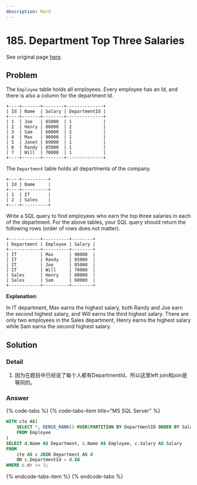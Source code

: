```yaml
---
description: Hard
---
```


# 185. Department Top Three Salaries

See original page [here](https://leetcode.com/problems/department-top-three-salaries/).

## Problem

The `Employee` table holds all employees. Every employee has an Id, and there is also a column for the department Id.

```text
+----+-------+--------+--------------+
| Id | Name  | Salary | DepartmentId |
+----+-------+--------+--------------+
| 1  | Joe   | 85000  | 1            |
| 2  | Henry | 80000  | 2            |
| 3  | Sam   | 60000  | 2            |
| 4  | Max   | 90000  | 1            |
| 5  | Janet | 69000  | 1            |
| 6  | Randy | 85000  | 1            |
| 7  | Will  | 70000  | 1            |
+----+-------+--------+--------------+
```

The `Department` table holds all departments of the company.

```text
+----+----------+
| Id | Name     |
+----+----------+
| 1  | IT       |
| 2  | Sales    |
+----+----------+
```

Write a SQL query to find employees who earn the top three salaries in each of the department. For the above tables, your SQL query should return the following rows \(order of rows does not matter\).

```text
+------------+----------+--------+
| Department | Employee | Salary |
+------------+----------+--------+
| IT         | Max      | 90000  |
| IT         | Randy    | 85000  |
| IT         | Joe      | 85000  |
| IT         | Will     | 70000  |
| Sales      | Henry    | 80000  |
| Sales      | Sam      | 60000  |
+------------+----------+--------+
```

**Explanation:**

In IT department, Max earns the highest salary, both Randy and Joe earn the second highest salary, and Will earns the third highest salary. There are only two employees in the Sales department, Henry earns the highest salary while Sam earns the second highest salary.

## Solution

### Detail

1. 因为在题目中已经说了每个人都有DepartmentId，所以这里left join和join是等同的。

### Answer

{% code-tabs %}
{% code-tabs-item title="MS SQL Server" %}
```sql
WITH cte AS(
    SELECT *, DENSE_RANK() OVER(PARTITION BY DepartmentID ORDER BY Salary DESC) as dr
    FROM Employee
)
SELECT d.Name AS Department, c.Name AS Employee, c.Salary AS Salary
FROM 
    cte AS c JOIN Department AS d
    ON c.DepartmentId = d.Id
WHERE c.dr <= 3;

```
{% endcode-tabs-item %}
{% endcode-tabs %}

